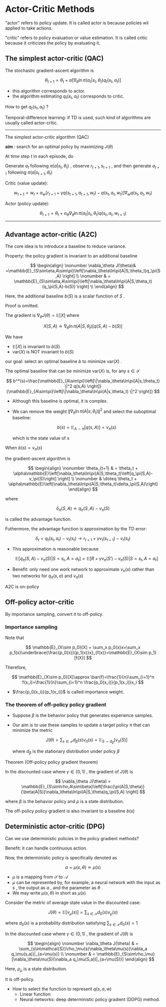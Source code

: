 # Actor-Critic Methods

"actor" refers to policy update. It is called actor is because policies wil applied to take actions.

"critic" refers to policy evaluation or value estimation. It is called critic because it criticizes the policy by evaluating it.

## The simplest actor-critic (QAC)

The stochastic gradient-ascent algorithm is

$$
\theta_{t+1}=\theta_t+\alpha\left[\nabla_\theta \ln\pi(a_t|s_t,\theta_t)q_t(s_t,a_t) \right]
$$

* this algorithm corresponds to actor.
* the algorithm estimating $q_t(s_t,a_t)$ corresponds to critic.

How to get $q_t(s_t,a_t)$ ?

Temporal-difference learning: if TD is used, such kind of algorithms are usually called actor-critic.

---

The simplest actor-critic algorithm (QAC)

**aim** : search for an optimal policy by maximizing $J(\theta)$

At time step $t$ in each episode, do

Generate $a_t$ following $\pi(a|s_t,\theta_t)$ , observe $r_{t+1}, s_{t+1}$ , and then generate $a_{t+1}$ following $\pi(a|s_{t+1},\theta_t)$

Critic (value update):

$$
w_{t+1} = w_t + \alpha_w[r_{t+1}+\gamma q(s_{t+1},a_{t+1},w_t)-q(s_t,a_t,w_t)]\nabla_w q(s_t,a_t,w_t)
$$

Actor (policy update):

$$
\theta_{t+1}=\theta_t + \alpha_\theta\nabla_\theta \ln\pi(a_t|s_t,\theta_t)q(s_t,a_t,w_{t+1})
$$

---

## Advantage actor-critic (A2C)

The core idea is to introduce a baseline to reduce variance.

Property: the policy gradient is invariant to an additional baseline

$$
\begin{align}
\nonumber \nabla_\theta J(\theta)& =\mathbb{E}_{S\sim\eta,A\sim\pi}\left[\nabla_\theta\ln\pi(A|S,\theta_t)q_\pi(S,A) \right] \\
\nonumber & = \mathbb{E}_{S\sim\eta,A\sim\pi}\left[\nabla_\theta\ln\pi(A|S,\theta_t)(q_\pi(S,A)-b(S)) \right] \\
\end{align}
$$

Here, the additional baseline $b(S)$ is a scalar function of $S$ .

Proof is omitted.

The gradient is $\nabla_\theta J(\theta)=\mathbb{E}[X]$ where

$$
X(S,A)\doteq \nabla_\theta \ln\pi(A|S,\theta_t) [q(S,A)-b(S)]
$$

We have

* $\mathbb{E}[X]$ is invariant to $b(S)$
* $\mathrm{var}(X)$ is NOT invariant to $b(S)$

our goal: select an optimal baseline $b$ to minimize $\mathrm{var}(X)$ .

The optimal baseline that can be minimize $\mathrm{var} (X)$ is, for any $s\in\mathcal{S}$

$$
b^*(s)=\frac{\mathbb{E}_{A\sim\pi}\left[\|\nabla_\theta\ln\pi(A|s,\theta_t) \|^2 q(s,A) \right]}{\mathbb{E}_{A\sim\pi}\left[\|\nabla_\theta\ln\pi(A|s,\theta_t) \|^2 \right]}
$$

* Although this baseline is optimal, it is complex.

* We can remove the weight $\|\nabla_\theta\ln\pi(A|s,\theta_t) \|^2$ and select the suboptimal baseline:

  $$
  b(s)=\mathbb{E}_{A\sim\pi}[q(s,A)]=v_\pi(s)
  $$
  
  which is the state value of $s$

When $b(s)=v_\pi(s)$

the gradient-ascent algorithm is

$$
\begin{align}
\nonumber \theta_{t+1} & = \theta_t + \alpha\mathbb{E}\left[\nabla_\theta\ln\pi(A|S,\theta_t)\left[q_\pi(S,A)-v_\pi(S)\right] \right] \\
\nonumber & \doteq \theta_t + \alpha\mathbb{E}\left[\nabla_\theta\ln\pi(A|S,\theta_t)\delta_\pi(S,A)\right]
\end{align}
$$

where

$$
\delta_\pi(S,A)\doteq q_\pi(S,A)-v_\pi(S)
$$

is called the advantage function.

Futhermore, the advantage function is approximation by the TD error:

$$
\delta_t=q_t(s_t,a_t)-v_t(s_t)\to r_{t+1}+\gamma v_t(s_{t+1})-v_t(s_t)
$$

* This approximation is reasonable because

  $$
  \mathbb{E}[q_\pi(S,A)-v_\pi(S)|S=s_t,A=a_t]=\mathbb{E}[R+\gamma v_\pi(S')-v_\pi(S)|S=s_t, A=a_t]
  $$

* Benefit: only need one work network to approximate $v_\pi(s)$ rather than two networks for $q_\pi(s,a)$ and $v_\pi(s)$

A2C is on-policy

## Off-policy actor-critic

By importance sampling, convert it to off-policy.

### Importance sampling

Note that

$$
\mathbb{E}_{X\sim p_0}[X] = \sum_x p_0(x)x=\sum_x p_1(x)\underbrace{\frac{p_0(x)}{p_1(x)}x}_{f(x)}=\mathbb{E}_{X\sim p_1}[f(X)]
$$

Therefore,

$$
\mathbb{E}_{X\sim p_0}[X]\approx \bar{f}=\frac{1}{n}\sum_{i=1}^n f(x_i)=\frac{1}{n}\sum_{i=1}^n \frac{p_0(x_i)}{p_1(x_i)}x_i
$$

* $\frac{p_0(x_i)}{p_1(x_i)}$ is called importance weight.

### The theorem of off-policy policy gradient

* Suppose $\beta$ is the behavior policy that generates experience samples.
* Our aim is to use these samples to update a target policy $\pi$ that can minimize the metric

  $$
  J(\theta) = \sum_{s\in\mathcal{S}}d_\beta(s)v_\pi(s)=\mathbb{E}_{S\sim d_\beta}[v_\pi(S)]
  $$
  
  where $d_\beta$ is the stationary distribution under policy $\beta$

Theorem (Off-policy policy gradient theorem)

In the discounted case where $\gamma\in(0,1)$ , the gradient of $J(\theta)$ is

$$
\nabla_\theta J(\theta) = \mathbb{E}_{S\sim\rho,A\sim\beta}\left[\frac{\pi(A|S,\theta)}{\beta(A|S)}\nabla_\theta\ln\pi(A|S,\theta)q_\pi(S,A) \right]
$$

where $\beta$ is the behavior policy and $\rho$ is a state distribution.

The off-policy policy gradient is also invariant to a baseline $b(s)$

## Deterministic actor-critic (DPG)

Can we use deterministic policies in the policy gradient methods?

Benefit: it can handle continuous action.

Now, the deterministic policy is specifically denoted as

$$
a=\mu(s,\theta)\doteq\mu(s)
$$

* $\mu$ is a mapping from $\mathcal{S}$ to $\mathcal{A}$
* $\mu$ can be represented by, for example, a neural network with the input as $s$ , the output as $a$ , and the parameter as $\theta$ .
* We may write $\mu(s,\theta)$ in short as $\mu(s)$

Consider the metric of average state value in the discounted case:

$$
J(\theta)=\mathbb{E}[v_\mu(s)]=\sum_{s\in\mathcal{S}}d_0(s)v_\mu(s)
$$

where $d_0(s)$ is a probability distribution satisfying $\sum_{s\in\mathcal{S}}d_0(s)=1$

In the discounted case where $\gamma\in(0,1)$ , the gradient of $J(\theta)$ is

$$
\begin{align}
\nonumber \nabla_\theta J(\theta) & = \sum_{s\in\mathcal{S}}\rho_\mu(s)\nabla_\theta\mu(s)(\nabla_a q_\mu(s,a))|_{a=\mu(s)} \\
\nonumber & = \mathbb{E}_{S\sim\rho_\mu}[\nabla_\theta\mu(S)(\nabla_a q_\mu(S,a))|_{a=\mu(S)}]
\end{align}
$$

Here, $\rho_\mu$ is a state distribution.

It is off-policy.

* How to select the function to represent $q(s,a,w)$
  * Linear function
  * Neural networks: deep deterministic policy gradient (DDPG) method.
